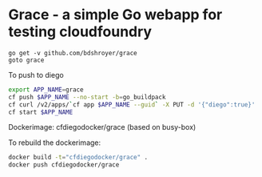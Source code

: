 # Grace - a simple Go webapp for testing cloudfoundry

```
go get -v github.com/bdshroyer/grace
goto grace
```

To push to diego

```bash
export APP_NAME=grace
cf push $APP_NAME --no-start -b=go_buildpack
cf curl /v2/apps/`cf app $APP_NAME --guid` -X PUT -d '{"diego":true}'
cf start $APP_NAME
```

Dockerimage:
cfdiegodocker/grace (based on busy-box)

To rebuild the dockerimage:
```bash
docker build -t="cfdiegodocker/grace" .
docker push cfdiegodocker/grace
```
